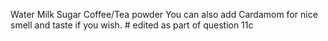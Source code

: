 Water
Milk
Sugar
Coffee/Tea powder
You can also add Cardamom for nice smell and taste if you wish. # edited as part of question 11c